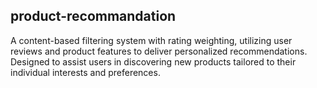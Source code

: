 ## product-recommandation

A content-based filtering system with rating weighting, utilizing user reviews and product features to deliver personalized recommendations. Designed to assist users in discovering new products tailored to their individual interests and preferences.